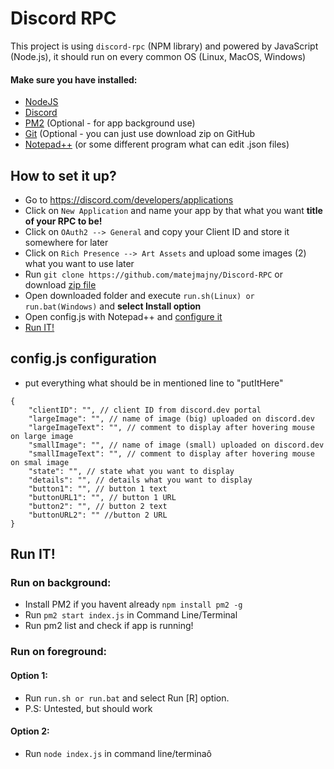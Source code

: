 # Discord RPC
This project is using `discord-rpc` (NPM library) and powered by JavaScript (Node.js), it should  run on every common OS (Linux, MacOS, Windows)

#### Make sure you have installed:
- [NodeJS](https://nodejs.org)
- [Discord](https://discord.com)
- [PM2](https://pm2.keymetrics.io/) (Optional - for app background use)
- [Git](https://git-scm.com/) (Optional - you can just use download zip on GitHub
- [Notepad++](https://notepad-plus-plus.org/downloads/) (or some different program what can edit .json files)


## How to set it up?
 - Go to https://discord.com/developers/applications
 - Click on `New Application` and name your app by that what you want **title of your RPC to be!**
 - Click on `OAuth2 --> General` and copy your Client ID and store it somewhere for later
 - Click on `Rich Presence --> Art Assets` and upload some images (2) what you want to use later
 - Run `git clone https://github.com/matejmajny/Discord-RPC` or download [zip file](https://github.com/matejmajny/Discord-RPC/archive/refs/heads/main.zip)
 - Open downloaded folder and execute `run.sh(Linux) or run.bat(Windows)` and **select Install option**
 - Open config.js with Notepad++ and [configure it](https://github.com/matejmajny/Discord-RPC/edit/main/README.md#configjs-configuration)
 - [Run IT!](https://github.com/matejmajny/Discord-RPC/edit/main/README.md#run-it)
 
## config.js configuration
- put everything what should be in mentioned line to "putItHere"
```
{
    "clientID": "", // client ID from discord.dev portal
    "largeImage": "", // name of image (big) uploaded on discord.dev
    "largeImageText": "", // comment to display after hovering mouse on large image
    "smallImage": "", // name of image (small) uploaded on discord.dev
    "smallImageText": "", // comment to display after hovering mouse on smal image
    "state": "", // state what you want to display
    "details": "", // details what you want to display
    "button1": "", // button 1 text
    "buttonURL1": "", // button 1 URL
    "button2": "", // button 2 text
    "buttonURL2": "" //button 2 URL
}
```

## Run IT!

### Run on background:
- Install PM2 if you havent already `npm install pm2 -g`
- Run `pm2 start index.js` in Command Line/Terminal
- Run pm2 list and check if app is running!

### Run on foreground:
#### Option 1:
- Run `run.sh or run.bat` and select Run [R] option.
- P.S: Untested, but should work

#### Option 2:
- Run `node index.js` in command line/terminaô
